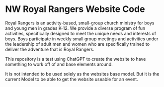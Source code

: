# NW Royal Rangers Website Code

Royal Rangers is an activity-based, small-group church ministry for boys and young men in grades K-12. We provide a diverse program of fun activities, specifically designed to meet the unique needs and interests of boys. Boys participate in weekly small group meetings and activities under the leadership of adult men and women who are specifically trained to deliver the adventure that is Royal Rangers.

This repository is a test using ChatGPT to create the website to have something to work off of and base elements around. 

It is not intended to be used solely as the websites base model. But it is the current Model to be able to get the website useable for an event.
